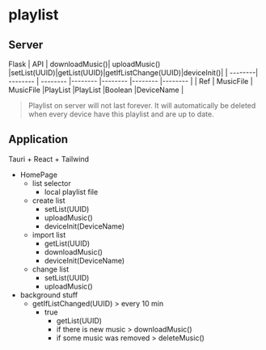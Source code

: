 # playlist
## Server
Flask
| API     | downloadMusic()| uploadMusic()   |setList(UUID)|getList(UUID)|getIfListChange(UUID)|deviceInit()|
| --------| --------       | --------        |--------     |--------     |--------             |--------    |
| Ref     | MusicFile      | MusicFile       |PlayList     |PlayList     |Boolean              |DeviceName  |
> Playlist on server will not last forever.
> It will automatically be deleted when every device have this playlist and are up to date.
## Application
Tauri + React + Tailwind

* HomePage
    * list selector
        * local playlist file
    * create list
        * setList(UUID)
        * uploadMusic()
        * deviceInit(DeviceName)
    * import list
        * getList(UUID)
        * downloadMusic()
        * deviceInit(DeviceName)
    * change list
        * setList(UUID)
        * uploadMusic()
* background stuff
    * getIfListChanged(UUID) > every 10 min
        * true
            * getList(UUID)
            * if there is new music > downloadMusic()
            * if some music was removed > deleteMusic()

